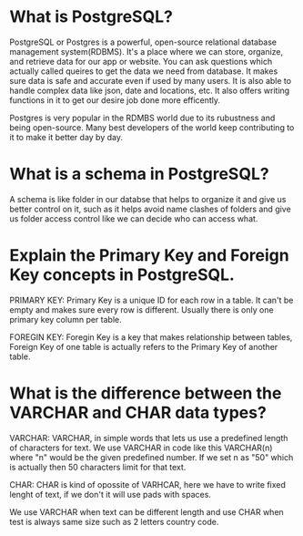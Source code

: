 # What is PostgreSQL?
PostgreSQL or Postgres is a powerful, open-source relational database management system(RDBMS). It's a place where we can store, organize, and retrieve data for our app or website. You can ask questions which actually called queires to get the data we need from database. It makes sure data is safe and accurate even if used by many users. It is also able to handle complex data like json, date and locations, etc. It also offers writing functions in it to get our desire job done more efficently.

Postgres is very popular in the RDMBS world due to its rubustness and being open-source. Many best developers of the world keep contributing to it to make it better day by day.

# What is a schema in PostgreSQL?
A schema is like folder in our databse that helps to organize it and give us better control on it, such as it helps avoid name clashes of folders and give us folder access control like we can decide who can access what.

# Explain the Primary Key and Foreign Key concepts in PostgreSQL.

PRIMARY KEY: Primary Key is a unique ID for each row in a table. It can't be empty and makes sure every row is different. Usually there is only one primary key column per table. 

FOREGIN KEY: Foregin Key is a key that makes relationship between tables, Foreign Key of one table is actually refers to the Primary Key of another table. 

# What is the difference between the VARCHAR and CHAR data types?

VARCHAR: VARCHAR, in simple words that lets us use a predefined length of characters for text. We use VARCHAR in code like this VARCHAR(n) where "n" would be the given predefined number. If we set n as "50" which is actually then 50 characters limit for that text.

CHAR: CHAR is kind of opossite of VARHCAR, here we have to write fixed lenght of text, if we don't it will use pads with spaces. 

We use VARCHAR when text can be different length and use CHAR when test is always same size such as 2 letters country code. 

